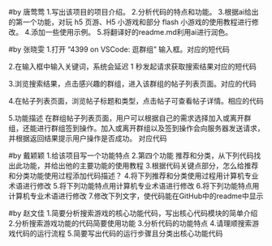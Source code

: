 
#by 唐莺莺
1.写出该项目的项目介绍。
2.分析代码的特点和功能。
3.根据ai给出的第一个功能，对玩 h5 页游、H5 小游戏和部分 flash 小游戏的使用教程进行修改。
4.添加一些使用示例。
5.将翻译好的readme.md利用ai进行润色。

#by 张晓雯
1.打开 “4399 on VSCode: 逛群组” 输入框。对应的短代码

2.在输入框中输入关键词，系统会延迟 1 秒发起请求获取搜索结果对应的短代码

3.浏览搜索结果，点击感兴趣的群组，进入该群组的帖子列表页面。对应的代码

4.在帖子列表页面，浏览帖子标题和类型，点击帖子可查看帖子详情。相应的代码

5.功能描述
在群组帖子列表页面，用户可以根据自己的需求选择加入或离开群组，还能进行群组签到操作。加入或离开群组以及签到操作会向服务器发送请求，并根据返回结果提示用户操作是否成功。
对应代码

#by 戴颖颖
1.给该项目写一个功能特点
2.第四个功能 推荐和分类，从下列代码找出此功能，并给出他的主要功能的使用教程
3.根据代码关键点部分，怎么给推荐和分类功能使用过程添加代码描述？
4.将下列推荐和分类使用过程用计算机专业术语进行修改
5.将下列功能特点用计算机专业术语进行修改
6.将下列功能特点用计算机专业术语进行修改
7.修改下列文字，使代码能在GitHub中的readme中显示


#by 赵文佳
1.简要分析搜索游戏的核心功能代码，写出核心代码模块的简单介绍
2.分析搜索游戏功能的代码简要使用功能
3.分析代码的功能特点
4.请理顺搜索游戏代码的运行流程
5.简要写出代码的运行步骤且分类出核心功能代码